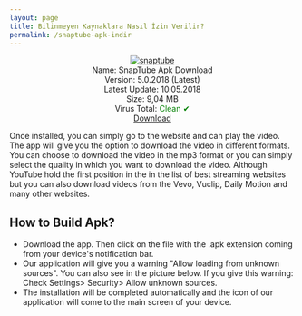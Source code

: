 ```yaml
---
layout: page
title: Bilinmeyen Kaynaklara Nasıl İzin Verilir?
permalink: /snaptube-apk-indir
---
```


<script async src="//pagead2.googlesyndication.com/pagead/js/adsbygoogle.js"></script>
<!-- KingBaglanti -->
<ins class="adsbygoogle"
     style="display:block"
     data-ad-client="ca-pub-7942429830883405"
     data-ad-slot="4590880399"
     data-ad-format="link"></ins>
<script>
(adsbygoogle = window.adsbygoogle || []).push({});
</script>
<center>
<a href="https://snaptube.plusapkz.com/snaptube-download"><img src="https://snaptube.plusapkz.com/snaptube.png" alt="snaptube" title="snaptube download" /></a><br />
Name: SnapTube Apk Download<br />
Version: 5.0.2018 (Latest)<br />
Latest Update: 10.05.2018<br />
Size: 9,04 MB<br />
Virus Total: <span style="color:green;">Clean &#10004;</span><br/>
     <a target="_blank" href="https://snaptube.plusapkz.com/snaptube-4-26-0-9624.apk">Download</a>
</center>

Once installed, you can simply go to the website and can play the video. The app will give you
the option to download the video in different formats. You can choose to download the video in the
mp3 format or you can simply select the quality in which you want to download the video. Although
YouTube hold the first position in the in the list of best streaming websites but you can also download
videos from the Vevo, Vuclip, Daily Motion and many other websites.

<h2>How to Build Apk?</h2>
<ul><li>Download the app. Then click on the file with the .apk extension coming from your device's notification bar.</li>
<li>Our application will give you a warning "Allow loading from unknown sources". You can also see in the picture below. If you give this warning: Check Settings> Security> Allow unknown sources.</li>
<li>The installation will be completed automatically and the icon of our application will come to the main screen of your device.</li>
     </ul>
